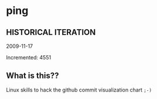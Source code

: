 # ping

## HISTORICAL ITERATION
2009-11-17

Incremented: 4551

## What is this?? 
Linux skills to hack the github commit visualization chart `;-)`
